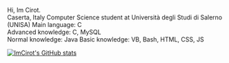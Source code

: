 Hi, Im Cirot.  
Caserta, Italy
Computer Science student at Università degli Studi di Salerno (UNISA) 
Main language: C  
Advanced knowledge: C, MySQL  
Normal knowledge: Java
Basic knowledge: VB, Bash, HTML, CSS, JS 

[![ImCirot's GitHub stats](https://github-readme-stats.vercel.app/api?username=ImCirot&show_icons=true&theme=onedark)](https://github.com/anuraghazra/github-readme-stats)
<!---
XpOrion64/XpOrion64 is a ✨ special ✨ repository because its `README.md` (this file) appears on your GitHub profile.
You can click the Preview link to take a look at your changes.
--->

